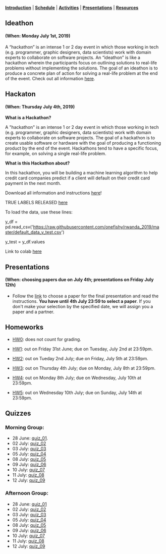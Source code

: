 [**Introduction**](https://melaniefp.github.io/intro_to_ML_DSC6135/) | [**Schedule**](schedule.html) | [**Activities**](activities.html) | [**Presentations**](papers/presentations.html) | [**Resources**](references.html)

## Ideathon
#### (When: Monday July 1st, 2019)

A “hackathon” is an intense 1 or 2 day event in which those working in tech (e.g. programmer, graphic designers, data scientists) work with domain experts to collaborate on software projects. An “ideathon” is like a hackathon wherein the participants focus on outlining solutions to real-life problems without implementing the solutions. The goal of an ideathon is to produce a concrete plan of action for solving a real-life problem at the end of the event. Check out all information [here](https://docs.google.com/document/d/18zX8fHoosjsIoUFmhmZ9GdhB6ZjSFNqCyILRMtCCP4E/edit?usp=sharing).

## Hackaton
#### (When: Thursday July 4th, 2019)

**What is a Hackathon?**

A "hackathon" is an intense 1 or 2 day event in which those working in tech (e.g. programmer, graphic designers, data scientists) work with domain experts to collaborate on software projects.
The goal of a hackathon is to create usable software or hardware with the goal of producing a functioning product by the end of the event. Hackathons tend to have a specific focus, for example, on solving a single real-life problem.

**What is this Hackathon about?**

In this hackathon, you will be building a machine learning algorithm to help credit card companies predict if a client will default on their credit card payment in the next month.

Download all information and instructions [here](slides/hackathon.zip)!

TRUE LABELS RELEASED [here](default_data_y_test.csv)

To load the data, use these lines:

y_df = pd.read_csv('https://raw.githubusercontent.com/onefishy/rwanda_2019/master/default_data_y_test.csv')

y_test = y_df.values


Link to colab [here](https://tinyurl.com/y3unbehn)

## Presentations
#### (When: choosing papers due on July 4th; presentations on Friday July 12th)

* Follow the [link](presentation/presentation.md) to choose a paper for the final
presentation and read the instructions. **You have until 4th July 23:59 to select a paper**.
If you don't make your selection by the specified date, we will assign you a paper and a partner.

## Homeworks

* [HW0](hw/hw0.md): does not count for grading.

* [HW1](hw/hw1.md): out on Friday 31st June; due on Tuesday, July 2nd at 23:59pm.

* [HW2](hw/hw2.md): out on Tueday 2nd July; due on Friday, July 5th at 23:59pm.

* [HW3](hw/hw3.md): out on Thursday 4th July; due on Monday, July 8th at 23:59pm.

* [HW4](hw/hw4.md): out on Monday 8th July; due on Wednesday, July 10th at 23:59pm.

* [HW5](hw/hw5.md): out on Wednesday 10th July; due on Sunday, July 14th at 23:59pm.

## Quizzes

### Morning Group:

* 28 June: [quiz_01](https://docs.google.com/forms/d/1gdUIEedv8AQIRTu1uKUPib9eMmp_5Vl2vj0GAfipMaI).
* 02 July: [quiz_02](https://docs.google.com/forms/d/1ZXHNtyI9-uNDCA-H8FOL1djoInHEm40AinhQFXbrq14)
* 03 July: [quiz_03](https://docs.google.com/forms/d/1JNsiqCaeX7oYNpRrBZLksCQHYzoiFBcc3LgJQrRorqc)
* 05 July: [quiz_04](https://docs.google.com/forms/d/1yK5nhfIbKf_d2bQnTInMVXL4BPVBlngoe9t9tr2XdgU)
* 08 July: [quiz_05](https://docs.google.com/forms/d/1lfqF9hNiTNdmXSMJv0zdXeJDVdLPMWEDM5BKRjXKKu4)
* 09 July: [quiz_06](https://docs.google.com/forms/d/1FDWuYJG4uWWyoddQWRbwF14diWbJZaR4HAfjBmELxeo)
* 10 July: [quiz_07](https://docs.google.com/forms/d/1FifOQyrhWsann3xG__Mrlp1HwhwPQ5rnb6bdQ0KCBAY)
* 11 July: [quiz_08](https://docs.google.com/forms/d/1QF-EJYYT0rZSR-Rg_9tKkkpGimhNL2PMJp8kMooGGDc)
* 12 July: [quiz_09](https://docs.google.com/forms/d/1apCNC0JIekZRnoTPMhGUreYALhAQs9Ft7FT3kwkuOJo)


### Afternoon Group:

* 28 June: [quiz_01](https://docs.google.com/forms/d/1gdUIEedv8AQIRTu1uKUPib9eMmp_5Vl2vj0GAfipMaI)
* 02 July: [quiz_02](https://docs.google.com/forms/d/1x41HrMIxJz2R7hqGIQoAwMlF_LhEddr3GmVyMCIt0zg)
* 03 July: [quiz_03](https://docs.google.com/forms/d/1AbX60y1f3ejihr-IDorN9l-TO_F9WMxxC0l3PXovJKc)
* 05 July: [quiz_04](https://docs.google.com/forms/d/1yK5nhfIbKf_d2bQnTInMVXL4BPVBlngoe9t9tr2XdgU)
* 08 July: [quiz_05](https://docs.google.com/forms/d/1lfqF9hNiTNdmXSMJv0zdXeJDVdLPMWEDM5BKRjXKKu4)
* 09 July: [quiz_06](https://docs.google.com/forms/d/1FDWuYJG4uWWyoddQWRbwF14diWbJZaR4HAfjBmELxeo)
* 10 July: [quiz_07](https://docs.google.com/forms/d/1FifOQyrhWsann3xG__Mrlp1HwhwPQ5rnb6bdQ0KCBAY)
* 11 July: [quiz_08](https://docs.google.com/forms/d/1QF-EJYYT0rZSR-Rg_9tKkkpGimhNL2PMJp8kMooGGDc)
* 12 July: [quiz_09](https://docs.google.com/forms/d/1apCNC0JIekZRnoTPMhGUreYALhAQs9Ft7FT3kwkuOJo)

